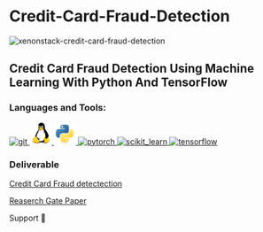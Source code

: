 # Credit-Card-Fraud-Detection


![xenonstack-credit-card-fraud-detection](https://user-images.githubusercontent.com/40804626/104849866-19ad4000-5912-11eb-95e5-de2b5e240d01.png)


## Credit Card Fraud Detection Using Machine Learning With Python And TensorFlow

<h3 align="left">Languages and Tools:</h3>
<p align="left"> <a href="https://git-scm.com/" target="_blank"> <img src="https://www.vectorlogo.zone/logos/git-scm/git-scm-icon.svg" alt="git" width="40" height="40"/> </a> <a href="https://www.linux.org/" target="_blank"> <img src="https://raw.githubusercontent.com/devicons/devicon/master/icons/linux/linux-original.svg" alt="linux" width="40" height="40"/> </a> <a href="https://www.python.org" target="_blank"> <img src="https://raw.githubusercontent.com/devicons/devicon/master/icons/python/python-original.svg" alt="python" width="40" height="40"/> </a> <a href="https://pytorch.org/" target="_blank"> <img src="https://www.vectorlogo.zone/logos/pytorch/pytorch-icon.svg" alt="pytorch" width="40" height="40"/> </a> <a href="https://scikit-learn.org/" target="_blank"> <img src="https://upload.wikimedia.org/wikipedia/commons/0/05/Scikit_learn_logo_small.svg" alt="scikit_learn" width="40" height="40"/> </a> <a href="https://www.tensorflow.org" target="_blank"> <img src="https://www.vectorlogo.zone/logos/tensorflow/tensorflow-icon.svg" alt="tensorflow" width="40" height="40"/> </a> </p>

### Deliverable 

[Credit Card Fraud detectection](https://iobriefs.netlify.app/credit-card-fraud-detection)

[Reaserch Gate Paper](https://www.researchgate.net/publication/337591236_Credit_Card_Fraud_Detection_Using_Machine_Learning_With_Python)

Support 🙏
